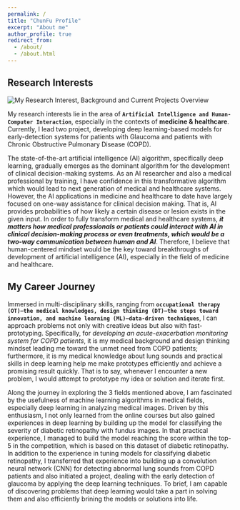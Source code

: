```yaml
---
permalink: /
title: "ChunFu Profile"
excerpt: "About me"
author_profile: true
redirect_from: 
  - /about/
  - /about.html
---
```


Research Interests
------
![My Research Interest, Background and Current Projects Overview](/cfyehprofile/images/ResearchInterest&Background.png)


My research interests lie in the area of **`Artificial Intelligence and Human-Computer Interaction`**, especially in the contexts of **medicine & healthcare**. Currently, I lead two project, developing deep learning-based models for early-detection systems for patients with Glaucoma and patients with Chronic Obstructive Pulmonary Disease (COPD). 


The state-of-the-art artificial intelligence (AI) algorithm, specifically deep learning, gradually emerges as the dominant algorithm for the development of clinical decision-making systems. As an AI researcher and also a medical professional by training, I have confidence in this transformative algorithm which would lead to next generation of medical and healthcare systems. However, the AI applications in medicine and healthcare to date have largely focused on one-way assistance for clinical decision making. That is, AI provides probabilities of how likely a certain disease or lesion exists in the given input. In order to fully transform medical and healthcare systems, **_it matters how medical professionals or patients could interact with AI in clinical decision-making process or even treatments, which would be a two-way communication between human and AI_**. Therefore, I believe that human-centered mindset would be the key toward breakthroughs of development of artificial intelligence (AI), especially in the field of medicine and healthcare.


My Career Journey
------

Immersed in multi-disciplinary skills, ranging from **`occupational therapy (OT)—the medical knowledges, design thinking (DT)—the steps toward innovation, and machine learning (ML)—data-driven techniques`**, I can approach problems not only with creative ideas but also with fast-prototyping. Specifically, for _developing an acute-exacerbation monitoring system for COPD patients_, it is my medical background and design thinking mindset leading me toward the unmet need from COPD patients; furthermore, it is my medical knowledge about lung sounds and practical skills in deep learning help me make prototypes efficiently and achieve a promising result quickly. That is to say, whenever I encounter a new problem, I would attempt to prototype my idea or solution and iterate first.

Along the journey in exploring the 3 fields mentioned above, I am fascinated by the usefulness of machine learning algorithms in medical fields, especially deep learning in analyzing medical images. Driven by this enthusiasm, I not only learned from the online courses but also gained experiences in deep learning by building up the model for classifying the severity of diabetic retinopathy with fundus images. In that practical experience, I managed to build the model reaching the score within the top-5 in the competition, which is based on this dataset of diabetic retinopathy. In addition to the experience in tuning models for classifying diabetic retinopathy, I transferred that experience into building up a convolution neural network (CNN) for detecting abnormal lung sounds from COPD patients and also initiated a project, dealing with the early detection of glaucoma by applying the deep learning techniques. To brief, I am capable of discovering problems that deep learning would take a part in solving them and also efficiently brining the models or solutions into life.
